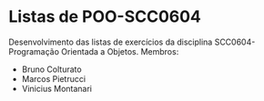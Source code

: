 # Listas de POO-SCC0604
Desenvolvimento das listas de exercícios da disciplina SCC0604-Programação Orientada a Objetos. Membros:
<ul>
  <li>Bruno Colturato</li>
  <li>Marcos Pietrucci</li>
  <li>Vinicius Montanari</li>
</ul>
